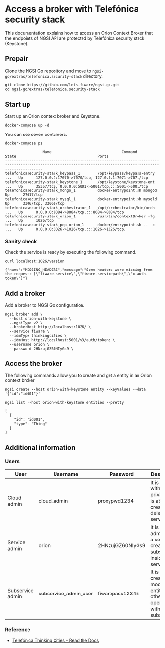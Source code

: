 # Access a broker with Telefónica security stack

This documentation explains how to access an Orion Context Broker that the endpoints of NGSI API
are protected by Telefónica security stack (Keystone).

## Prepair

Clone the NGSI Go repository and move to `ngsi-go/extras/telefonica.security-stack` directory.

```
git clone https://github.com/lets-fiware/ngsi-go.git
cd ngsi-go/extras/telefonica.security-stack
```

## Start up

Start up an Orion context broker and Keystone.

```
docker-compose up -d
```

You can see seven containers.

```
docker-compose ps
```

```
                 Name                                Command               State                                     Ports
-------------------------------------------------------------------------------------------------------------------------------------------------------------
telefonicasecurity-stack_keypass_1        /opt/keypass/keypass-entry ...   Up      127.0.0.1:17070->7070/tcp, 127.0.0.1:7071->7071/tcp
telefonicasecurity-stack_keystone_1       /opt/keystone/keystone-ent ...   Up      35357/tcp, 0.0.0.0:5001->5001/tcp,:::5001->5001/tcp
telefonicasecurity-stack_mongo_1          docker-entrypoint.sh mongod      Up      27017/tcp
telefonicasecurity-stack_mysql_1          docker-entrypoint.sh mysqld      Up      3306/tcp, 33060/tcp
telefonicasecurity-stack_orchestrator_1   /opt/orchestrator/bin/orch ...   Up      0.0.0.0:8084->8084/tcp,:::8084->8084/tcp
telefonicasecurity-stack_orion_1          /usr/bin/contextBroker -fg ...   Up      1026/tcp
telefonicasecurity-stack_pep-orion_1      docker/entrypoint.sh --  c ...   Up      0.0.0.0:1026->1026/tcp,:::1026->1026/tcp,
```

### Sanity check

Check the service is ready by executing the following command.

```
curl localhost:1026/version
```

```
{"name":"MISSING_HEADERS","message":"Some headers were missing from the request: [\"fiware-service\",\"fiware-servicepath\",\"x-auth-token\"]"}
```

## Add a broker

Add a broker to NGSI Go configuration.

```
ngsi broker add \
  --host orion-with-keystone \
  --ngsiType v2 \
  --brokerHost http://localhost:1026/ \
  --service fiware \
  --idmType thinkingcities \
  --idmHost http://localhost:5001/v3/auth/tokens \
  --username orion \
  --password 2HNzujGZ60NIyGs9 \
```

## Access the broker

The following commands allow you to create and get a entity in an Orion context broker

```
ngsi create --host orion-with-keystone entity --keyValues --data '{"id":"id001"}'
```

```
ngsi list --host orion-with-keystone entities --pretty
```

```
[
  {
    "id": "id001",
    "type": "Thing"
  }
]
```

## Additional information

### Users

| User             | Username              | Password         | Description                                                                         |
| ---------------- | --------------------- | ---------------- | ----------------------------------------------------------------------------------- |
| Cloud admin      | cloud_admin           | proxypwd1234     | It is the user with more privileges. It is able to create and delete services.      |
| Service admin    | orion                 | 2HNzujGZ60NIyGs9 | It is able to administrate a service, creating subservices inside a service.        |
| Subservice admin | subservice_admin_user | fiwarepass12345  | It is able to create and modify entities and other operation within the subservice. |

### Reference

-   [Telefónica Thinking Cities - Read the Docs](https://thinking-cities.readthedocs.io/en/latest/)
